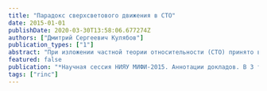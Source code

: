 ```yaml
---
title: "Парадокс сверхсветового движения в СТО"
date: 2015-01-01
publishDate: 2020-03-30T13:58:06.677274Z
authors: ["Дмитрий Сергеевич Кулябов"]
publication_types: ["1"]
abstract: "При изложении частной теории относительности (СТО) принято выделять так называемые «парадоксы». Одним из таких парадоксов является формальное возникновение скоростей, превышающих скорость света. Авторы показывают, что большая часть подобных «парадоксов» возникает из-за неполноты релятивистского исчисления над скоростями. А именно, операции над скоростями образуют группу по сложению. При этом расширение до поля обычно проводится с помощью нерелятивистских операций. Кроме того, обычно не учитывается некоммутативность релятивистских операций. Предлагаются варианты расширения релятивистского исчисления, проводится сравнительный анализ разных методов. Высказываются идеи расширения релятивистского исчисления на другие физические размерности."
featured: false
publication: "*Научная сессия НИЯУ МИФИ-2015. Аннотации докладов. В 3 томах.*"
tags: ["rinc"]
---
```


